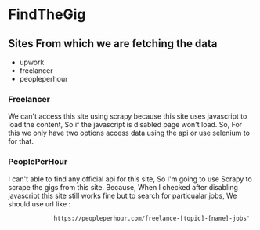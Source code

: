 # FindTheGig

## Sites From which we are fetching the data
 * upwork
 * freelancer
 * peopleperhour
 
### Freelancer
We can't access this site using scrapy because this site uses javascript to
load the content, So if the javascript is disabled page won't load.
So, For this we only have two options access data using the api or use 
selenium to for that.

### PeoplePerHour
I can't able to find any official api for this site, So I'm going to use
Scrapy to scrape the gigs from this site. Because, When I checked after 
disabling javascript this site still works fine but to search for particualar 
jobs, We should use url like :

                'https://peopleperhour.com/freelance-[topic]-[name]-jobs'